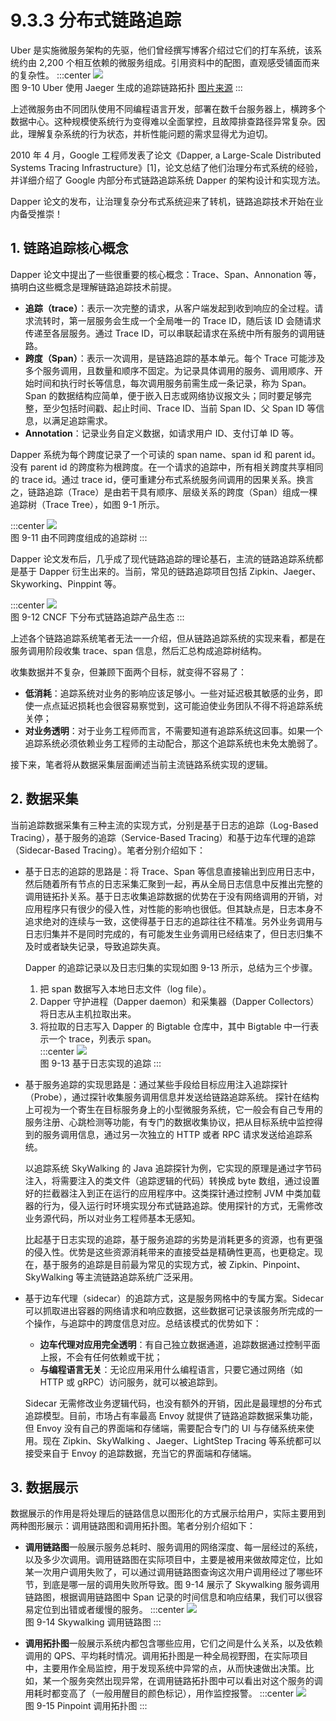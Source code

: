 # 9.3.3 分布式链路追踪

Uber 是实施微服务架构的先驱，他们曾经撰写博客介绍过它们的打车系统，该系统约由 2,200 个相互依赖的微服务组成。引用资料中的配图，直观感受铺面而来的复杂性。
:::center
  ![](../assets/uber-microservice.png)<br/>
  图 9-10 Uber 使用 Jaeger 生成的追踪链路拓扑 [图片来源](https://www.uber.com/en-IN/blog/microservice-architecture/)
:::

上述微服务由不同团队使用不同编程语言开发，部署在数千台服务器上，横跨多个数据中心。这种规模使系统行为变得难以全面掌控，且故障排查路径异常复杂。因此，理解复杂系统的行为状态，并析性能问题的需求显得尤为迫切。

2010 年 4 月，Google 工程师发表了论文《Dapper, a Large-Scale Distributed Systems Tracing Infrastructure》[1]，论文总结了他们治理分布式系统的经验，并详细介绍了 Google 内部分布式链路追踪系统 Dapper 的架构设计和实现方法。

Dapper 论文的发布，让治理复杂分布式系统迎来了转机，链路追踪技术开始在业内备受推崇！

## 1. 链路追踪核心概念

Dapper 论文中提出了一些很重要的核心概念：Trace、Span、Annonation 等，搞明白这些概念是理解链路追踪技术前提。

- **追踪（trace）**：表示一次完整的请求，从客户端发起到收到响应的全过程。请求流转时，第一层服务会生成一个全局唯一的 Trace ID，随后该 ID 会随请求传递至各层服务。通过 Trace ID，可以串联起请求在系统中所有服务的调用链路。
- **跨度（Span）**：表示一次调用，是链路追踪的基本单元。每个 Trace 可能涉及多个服务调用，且数量和顺序不固定。为记录具体调用的服务、调用顺序、开始时间和执行时长等信息，每次调用服务前需生成一条记录，称为 Span。Span 的数据结构应简单，便于嵌入日志或网络协议报文头；同时要足够完整，至少包括时间戳、起止时间、Trace ID、当前 Span ID、父 Span ID 等信息，以满足追踪需求。
- **Annotation**：记录业务自定义数据，如请求用户 ID、支付订单 ID 等。

Dapper 系统为每个跨度记录了一个可读的 span name、span id 和 parent id。没有 parent id 的跨度称为根跨度。在一个请求的追踪中，所有相关跨度共享相同的 trace id。通过 trace id，便可重建分布式系统服务间调用的因果关系。换言之，链路追踪（Trace）是由若干具有顺序、层级关系的跨度（Span）组成一棵追踪树（Trace Tree），如图 9-1 所示。

:::center
  ![](../assets/Dapper-trace-span.png)<br/>
  图 9-11 由不同跨度组成的追踪树
:::

Dapper 论文发布后，几乎成了现代链路追踪的理论基石，主流的链路追踪系统都是基于 Dapper 衍生出来的。当前，常见的链路追踪项目包括 Zipkin、Jaeger、Skyworking、Pinppint 等。

 :::center
  ![](../assets/tracing.png)<br/>
  图 9-12 CNCF 下分布式链路追踪产品生态
:::

上述各个链路追踪系统笔者无法一一介绍，但从链路追踪系统的实现来看，都是在服务调用阶段收集 trace、span 信息，然后汇总构成追踪树结构。

收集数据并不复杂，但兼顾下面两个目标，就变得不容易了：

- **低消耗**：追踪系统对业务的影响应该足够小。一些对延迟极其敏感的业务，即使一点点延迟损耗也会很容易察觉到，这可能迫使业务团队不得不将追踪系统关停；
- **对业务透明**：对于业务工程师而言，不需要知道有追踪系统这回事。如果一个追踪系统必须依赖业务工程师的主动配合，那这个追踪系统也未免太脆弱了。

接下来，笔者将从数据采集层面阐述当前主流链路系统实现的逻辑。

## 2. 数据采集

当前追踪数据采集有三种主流的实现方式，分别是基于日志的追踪（Log-Based Tracing），基于服务的追踪（Service-Based Tracing）和基于边车代理的追踪（Sidecar-Based Tracing）。笔者分别介绍如下：

- 基于日志的追踪的思路是：将 Trace、Span 等信息直接输出到应用日志中，然后随着所有节点的日志采集汇聚到一起，再从全局日志信息中反推出完整的调用链拓扑关系。基于日志收集追踪数据的优势在于没有网络调用的开销，对应用程序只有很少的侵入性，对性能的影响也很低。但其缺点是，日志本身不追求绝对的连续与一致，这使得基于日志的追踪往往不精准。另外业务调用与日志归集并不是同时完成的，有可能发生业务调用已经结束了，但日志归集不及时或者缺失记录，导致追踪失真。
  
  Dapper 的追踪记录以及日志归集的实现如图 9-13 所示，总结为三个步骤。
  1. 把 span 数据写入本地日志文件（log file）。
  2. Dapper 守护进程（Dapper daemon）和采集器（Dapper Collectors）将日志从主机拉取出来。
  3. 将拉取的日志写入 Dapper 的 Bigtable 仓库中，其中 Bigtable 中一行表示一个 trace，列表示 span。   
:::center
  ![](../assets/dapper-log.png)<br/>
  图 9-13 基于日志实现的追踪
:::

- 基于服务追踪的实现思路是：通过某些手段给目标应用注入追踪探针（Probe），通过探针收集服务调用信息并发送给链路追踪系统。
  探针在结构上可视为一个寄生在目标服务身上的小型微服务系统，它一般会有自己专用的服务注册、心跳检测等功能，有专门的数据收集协议，把从目标系统中监控得到的服务调用信息，通过另一次独立的 HTTP 或者 RPC 请求发送给追踪系统。

  以追踪系统 SkyWalking 的 Java 追踪探针为例，它实现的原理是通过字节码注入，将需要注入的类文件（追踪逻辑的代码）转换成 byte 数组，通过设置好的拦截器注入到正在运行的应用程序中。这类探针通过控制 JVM 中类加载器的行为，侵入运行时环境实现分布式链路追踪。使用探针的方式，无需修改业务源代码，所以对业务工程师基本无感知。

  比起基于日志实现的追踪，基于服务追踪的劣势是消耗更多的资源，也有更强的侵入性。优势是这些资源消耗带来的直接受益是精确性更高，也更稳定。现在，基于服务的追踪是目前最为常见的实现方式，被 Zipkin、Pinpoint、SkyWalking 等主流链路追踪系统广泛采用。

- 基于边车代理（sidecar）的追踪方式，这是服务网格中的专属方案。Sidecar 可以抓取进出容器的网络请求和响应数据，这些数据可记录该服务所完成的一个操作，与追踪中的跨度信息对应。总结该模式的优势如下：
    - **边车代理对应用完全透明**：有自己独立数据通道，追踪数据通过控制平面上报，不会有任何依赖或干扰；
    - **与编程语言无关**：无论应用采用什么编程语言，只要它通过网络（如 HTTP 或 gRPC）访问服务，就可以被追踪到。

  Sidecar 无需修改业务逻辑代码，也没有额外的开销，因此是最理想的分布式追踪模型。目前，市场占有率最高 Envoy 就提供了链路追踪数据采集功能，但 Envoy 没有自己的界面端和存储端，需要配合专门的 UI 与存储系统来使用。现在 Zipkin、SkyWalking 、Jaeger、LightStep Tracing 等系统都可以接受来自于 Envoy 的追踪数据，充当它的界面端和存储端。

## 3. 数据展示

数据展示的作用是将处理后的链路信息以图形化的方式展示给用户，实际主要用到两种图形展示：调用链路图和调用拓扑图。笔者分别介绍如下：

- **调用链路图**一般展示服务总耗时、服务调用的网络深度、每一层经过的系统，以及多少次调用。调用链路图在实际项目中，主要是被用来做故障定位，比如某一次用户调用失败了，可以通过调用链路图查询这次用户调用经过了哪些环节，到底是哪一层的调用失败所导致。图 9-14 展示了 Skywalking 服务调用链路图，根据调用链路图中 Span 记录的时间信息和响应结果，我们可以很容易定位到出错或者缓慢的服务。
:::center
  ![](../assets/skywalking-ui.jpeg)<br/>
  图 9-14 Skywalking 调用链路图
:::

- **调用拓扑图**一般展示系统内都包含哪些应用，它们之间是什么关系，以及依赖调用的 QPS、平均耗时情况。调用拓扑图是一种全局视野图，在实际项目中，主要用作全局监控，用于发现系统中异常的点，从而快速做出决策。比如，某一个服务突然出现异常，在调用链路拓扑图中可以看出对这个服务的调用耗时都变高了（一般用醒目的颜色标记），用作监控报警。
:::center
  ![](../assets/Pinpoint.png)<br/>
  图 9-15 Pinpoint 调用拓扑图
:::


[^1]: 参见《Dapper, a Large-Scale Distributed Systems Tracing Infrastructure》https://research.google/pubs/dapper-a-large-scale-distributed-systems-tracing-infrastructure/
